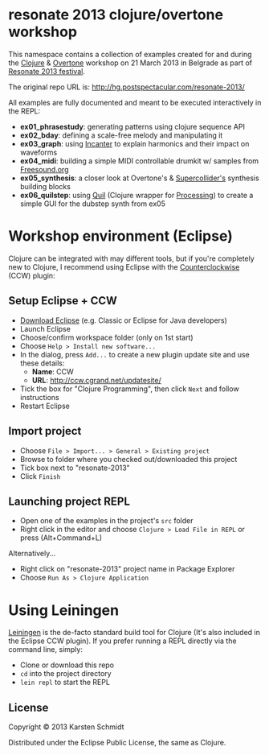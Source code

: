 # resonate 2013 clojure/overtone workshop

This namespace contains a collection of examples created for and during the [Clojure](http://clojure.org) &
[Overtone](https://github.com/overtone/overtone) workshop on 21 March
2013 in Belgrade as part of [Resonate 2013 festival](http://resonate.io/2013/).

The original repo URL is: http://hg.postspectacular.com/resonate-2013/

All examples are fully documented and meant to be executed
interactively in the REPL:

- **ex01_phrasestudy**: generating patterns using clojure sequence API
- **ex02_bday**: defining a scale-free melody and manipulating it
- **ex03_graph**: using [Incanter](http://incanter.org/) to explain harmonics and their impact
on waveforms
- **ex04_midi**: building a simple MIDI controllable drumkit w/ samples
  from [Freesound.org](http://freesound.org)
- **ex05_synthesis**: a closer look at Overtone's & [Supercollider's](http://supercollider.sourceforge.net/)
synthesis building blocks
- **ex06_quilstep**: using [Quil](https://github.com/quil/quil)
    (Clojure wrapper for [Processing](http://processing.org)) to create a simple GUI for the dubstep synth from ex05

# Workshop environment (Eclipse)

Clojure can be integrated with may different tools, but if you're
completely new to Clojure, I recommend using Eclipse with the [Counterclockwise](https://code.google.com/p/counterclockwise/) (CCW) plugin:

## Setup Eclipse + CCW

- [Download Eclipse](http://eclipse.org/downloads/) (e.g. Classic or Eclipse for Java developers)
- Launch Eclipse
- Choose/confirm workspace folder (only on 1st start)
- Choose `Help > Install new software...`
- In the dialog, press `Add...` to create a new plugin update site and
use these details:
    - **Name**: CCW
    - **URL**: http://ccw.cgrand.net/updatesite/
- Tick the box for "Clojure Programming", then click `Next` and follow
  instructions
- Restart Eclipse

## Import project

- Choose `File > Import... > General > Existing project`
- Browse to folder where you checked out/downloaded this project
- Tick box next to "resonate-2013"
- Click `Finish`

## Launching project REPL

- Open one of the examples in the project's `src` folder
- Right click in the editor and choose `Clojure > Load File in REPL` or press (Alt+Command+L)

Alternatively...

- Right click on "resonate-2013" project name in Package Explorer
- Choose `Run As > Clojure Application`

# Using Leiningen

[Leiningen](http://leiningen.org) is the de-facto standard build tool
for Clojure (It's also included in the Eclipse CCW plugin).
If you prefer running a REPL directly via the command line, simply:

- Clone or download this repo
- `cd` into the project directory
- `lein repl` to start the REPL

## License

Copyright © 2013 Karsten Schmidt

Distributed under the Eclipse Public License, the same as Clojure.
